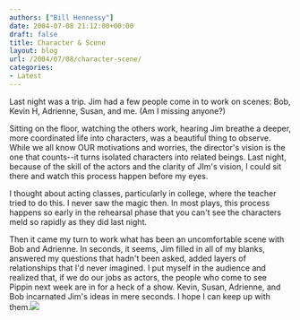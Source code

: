 ```yaml
---
authors: ["Bill Hennessy"]
date: 2004-07-08 21:12:00+00:00
draft: false
title: Character & Scene
layout: blog
url: /2004/07/08/character-scene/
categories:
- Latest
---
```


Last night was a trip.  Jim had a few people come in to work on scenes: Bob, Kevin H, Adrienne, Susan, and me.  (Am I missing anyone?)    
  
Sitting on the floor, watching the others work, hearing Jim breathe a deeper, more coordinated life into characters, was a beautiful thing to observe.  While we all know OUR motivations and worries, the director's vision is the one that counts--it turns isolated characters into related beings.  Last night, because of the skill of the actors and the clarity of JIm's vision, I could sit there and watch this process happen before my eyes.  
  
I thought about acting classes, particularly in college, where the teacher tried to do this.  I never saw the magic then.  In most plays, this process happens so early in the rehearsal phase that you can't see the characters meld so rapidly as they did last night.    
  
Then it came my turn to work what has been an uncomfortable scene with Bob and Adrienne.  In seconds, it seems, Jim filled in all of my blanks, answered my questions that hadn't been asked, added layers of relationships that I'd never imagined.  I put myself in the audience and realized that, if we do our jobs as actors, the people who come to see Pippin next week are in for a heck of a show.  Kevin, Susan, Adrienne, and Bob incarnated Jim's ideas in mere seconds.  I hope I can keep up with them.![](https://blog.billhennessy.com/aggbug.aspx?PostID=703)

